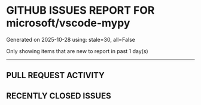 
# GITHUB ISSUES REPORT FOR microsoft/vscode-mypy


Generated on 2025-10-28 using: stale=30, all=False


Only showing items that are new to report in past 1 day(s)


---

## PULL REQUEST ACTIVITY


## RECENTLY CLOSED ISSUES





















